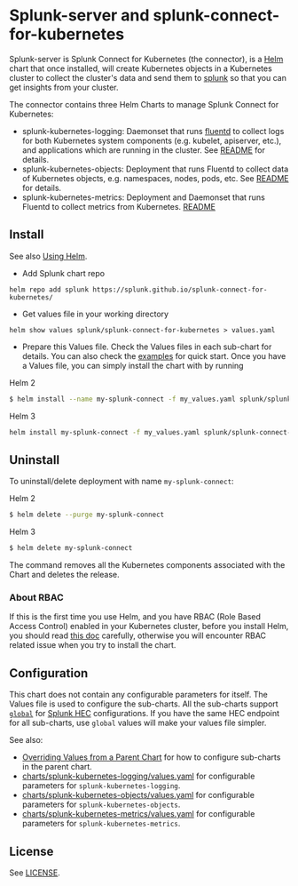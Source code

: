 # Splunk-server and splunk-connect-for-kubernetes 

Splunk-server is 
Splunk Connect for Kubernetes (the connector), is a [Helm](https://github.com/kubernetes/helm) chart that once installed, will create Kubernetes objects in a Kubernetes cluster to collect the cluster's data and send them to [splunk](https://www.splunk.com/) so that you can get insights from your cluster.

The connector contains three Helm Charts to manage Splunk Connect for Kubernetes:

* splunk-kubernetes-logging: Daemonset that runs [fluentd](https://www.fluentd.org/) to collect logs for both Kubernetes system components (e.g. kubelet, apiserver, etc.), and applications which are running in the cluster. See [README](charts/splunk-kubernetes-logging/README.md) for details.
* splunk-kubernetes-objects: Deployment that runs Fluentd to collect data of Kubernetes objects, e.g. namespaces, nodes, pods, etc. See [README](charts/splunk-kubernetes-objects/README.md) for details.
* splunk-kubernetes-metrics: Deployment and Daemonset that runs Fluentd to collect metrics from Kubernetes. [README](/helm-chart/splunk-kubernetes-metrics/README.md)

## Install ##

See also [Using Helm](https://docs.helm.sh/using_helm/#using-helm).

* Add Splunk chart repo 

`helm repo add splunk https://splunk.github.io/splunk-connect-for-kubernetes/`

* Get values file in your working directory 

`helm show values splunk/splunk-connect-for-kubernetes > values.yaml`

* Prepare this Values file. Check the Values files in each sub-chart for details. You can also check the [examples](examples) for quick start.
Once you have a Values file, you can simply install the chart with by running

Helm 2
```bash
$ helm install --name my-splunk-connect -f my_values.yaml splunk/splunk-connect-for-kubernetes
```
Helm 3
```bash
helm install my-splunk-connect -f my_values.yaml splunk/splunk-connect-for-kubernetes
```

## Uninstall ##

To uninstall/delete deployment with name `my-splunk-connect`:

Helm 2
```bash
$ helm delete --purge my-splunk-connect
```

Helm 3
```bash
$ helm delete my-splunk-connect
```

The command removes all the Kubernetes components associated with the Chart and deletes the release.

### About RBAC ###

If this is the first time you use Helm, and you have RBAC (Role Based Access Control) enabled in your Kubernetes cluster, before you install Helm, you should read [this doc](https://docs.helm.sh/using_helm/#role-based-access-control) carefully, otherwise you will encounter RBAC related issue when you try to install the chart.


## Configuration ##

This chart does not contain any configurable parameters for itself. The Values file is used to configure the sub-charts. All the sub-charts support [`global`](https://docs.helm.sh/chart_template_guide/#global-chart-values) for [Splunk HEC](http://docs.splunk.com/Documentation/Splunk/7.0.1/Data/AboutHEC) configurations. If you have the same HEC endpoint for all sub-charts, use `global` values will make your values file simpler.

See also:
* [Overriding Values from a Parent Chart](https://docs.helm.sh/chart_template_guide/#overriding-values-from-a-parent-chart) for how to configure sub-charts in the parent chart.
* [charts/splunk-kubernetes-logging/values.yaml](https://github.com/splunk/splunk-connect-for-kubernetes/blob/main/helm-chart/splunk-connect-for-kubernetes/charts/splunk-kubernetes-logging/values.yaml) for configurable parameters for `splunk-kubernetes-logging`.
* [charts/splunk-kubernetes-objects/values.yaml](https://github.com/splunk/splunk-connect-for-kubernetes/blob/main/helm-chart/splunk-connect-for-kubernetes/charts/splunk-kubernetes-objects/values.yaml) for configurable parameters for `splunk-kubernetes-objects`.
* [charts/splunk-kubernetes-metrics/values.yaml](https://github.com/splunk/splunk-connect-for-kubernetes/blob/main/helm-chart/splunk-connect-for-kubernetes/charts/splunk-kubernetes-metrics/values.yaml) for configurable parameters for `splunk-kubernetes-metrics`.

## License ##

See [LICENSE](../../LICENSE).
